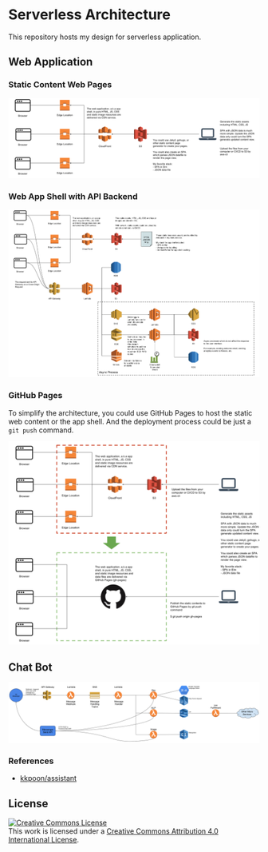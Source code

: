 # Serverless Architecture

This repository hosts my design for serverless application.

## Web Application

### Static Content Web Pages

![Static Web](staticweb.png)

### Web App Shell with API Backend

![Web Application](webapp.png)

### GitHub Pages

To simplify the architecture, you could use GitHub Pages to host the
static web content or the app shell. And the deployment process could
be just a `git push` command.

![GitHub Pages](gh-pages.png)

## Chat Bot

![Chat Bot](chatbot.png)

### References

- [kkpoon/assistant](https://github.com/kkpoon/assistant)

## License

<a rel="license" href="http://creativecommons.org/licenses/by/4.0/"><img alt="Creative Commons License" style="border-width:0" src="https://i.creativecommons.org/l/by/4.0/88x31.png" /></a><br />This work is licensed under a <a rel="license" href="http://creativecommons.org/licenses/by/4.0/">Creative Commons Attribution 4.0 International License</a>.

